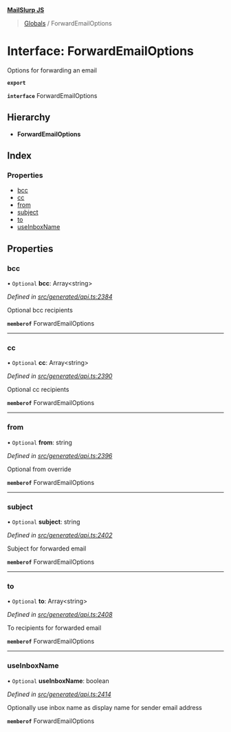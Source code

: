 **[MailSlurp JS](../README.md)**

> [Globals](../README.md) / ForwardEmailOptions

# Interface: ForwardEmailOptions

Options for forwarding an email

**`export`** 

**`interface`** ForwardEmailOptions

## Hierarchy

* **ForwardEmailOptions**

## Index

### Properties

* [bcc](forwardemailoptions.md#bcc)
* [cc](forwardemailoptions.md#cc)
* [from](forwardemailoptions.md#from)
* [subject](forwardemailoptions.md#subject)
* [to](forwardemailoptions.md#to)
* [useInboxName](forwardemailoptions.md#useinboxname)

## Properties

### bcc

• `Optional` **bcc**: Array\<string>

*Defined in [src/generated/api.ts:2384](https://github.com/mailslurp/mailslurp-client/blob/3871a9e/src/generated/api.ts#L2384)*

Optional bcc recipients

**`memberof`** ForwardEmailOptions

___

### cc

• `Optional` **cc**: Array\<string>

*Defined in [src/generated/api.ts:2390](https://github.com/mailslurp/mailslurp-client/blob/3871a9e/src/generated/api.ts#L2390)*

Optional cc recipients

**`memberof`** ForwardEmailOptions

___

### from

• `Optional` **from**: string

*Defined in [src/generated/api.ts:2396](https://github.com/mailslurp/mailslurp-client/blob/3871a9e/src/generated/api.ts#L2396)*

Optional from override

**`memberof`** ForwardEmailOptions

___

### subject

• `Optional` **subject**: string

*Defined in [src/generated/api.ts:2402](https://github.com/mailslurp/mailslurp-client/blob/3871a9e/src/generated/api.ts#L2402)*

Subject for forwarded email

**`memberof`** ForwardEmailOptions

___

### to

• `Optional` **to**: Array\<string>

*Defined in [src/generated/api.ts:2408](https://github.com/mailslurp/mailslurp-client/blob/3871a9e/src/generated/api.ts#L2408)*

To recipients for forwarded email

**`memberof`** ForwardEmailOptions

___

### useInboxName

• `Optional` **useInboxName**: boolean

*Defined in [src/generated/api.ts:2414](https://github.com/mailslurp/mailslurp-client/blob/3871a9e/src/generated/api.ts#L2414)*

Optionally use inbox name as display name for sender email address

**`memberof`** ForwardEmailOptions
